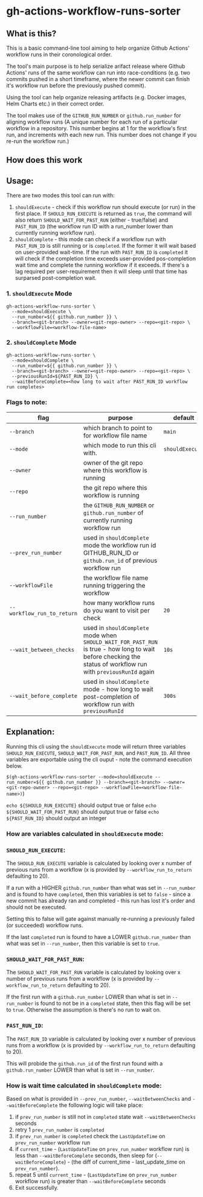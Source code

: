 # gh-actions-workflow-runs-sorter

## What is this?
This is a basic command-line tool aiming to help organize Github Actions' workflow runs in their coronological order.

The tool's main purpose is to help serialize arifact release where Github Actions' runs of the same workflow can run into race-conditions (e.g. two commits pushed in a short timeframe, where the newer commit can finish it's workflow run before the previously pushed commit).

Using the tool can help organize releasing artifacts (e.g. Docker images, Helm Charts etc.) in their correct order.

The tool makes use of the `GITHUB_RUN_NUMBER` or `github.run_number` for aligning workflow runs (A unique number for each run of a particular workflow in a repository. This number begins at 1 for the workflow's first run, and increments with each new run. This number does not change if you re-run the workflow run.)

## How does this work

## Usage:

There are two modes this tool can run with:
1. `shouldExecute` - check if this workflow run should execute (or run) in the first place. If `SHOULD_RUN_EXECUTE` is returned as `true`, the command will also return `SHOULD_WAIT_FOR_PAST_RUN` (either - true/false) and `PAST_RUN_ID` (the workflow run ID with a run_number lower than currently running workflow run).
2. `shouldComplete` - this mode can check if a workflow run with `PAST_RUN_ID` is still running or is `completed`. If the former it will wait based on user-provided wait-time. If the run with `PAST_RUN_ID` is `completed` it will check if the completion time exceeds user-provided pos-completion wait time and complete the running workflow if it exceeds. If there's a lag required per user-requirement then it will sleep until that time has surparsed post-completion wait.

### 1. `shouldExecute` Mode

```
gh-actions-workflow-runs-sorter \
  --mode=shouldExecute \
  --run_number=${{ github.run_number }} \
  --branch=<git-branch> --owner=<git-repo-owner> --repo=<git-repo> \
  --workflowFile=<workflow-file-name>
```

### 2. `shouldComplete` Mode

```
gh-actions-workflow-runs-sorter \
  --mode=shouldComplete \
  --run_number=${{ github.run_number }} \
  --branch=<git-branch> --owner=<git-repo-owner> --repo=<git-repo> \
  --previousRunId=${PAST_RUN_ID} \
  --waitBeforeComplete=<how long to wait after PAST_RUN_ID workflow run completes>
```

### Flags to note:

| flag | purpose | default |
| --- | --- | --- | 
| `--branch` | which branch to point to for workflow file name | `main` |
|`--mode` | which mode to run this cli with. |`shouldExecute`|
| `--owner` | owner of the git repo where this workflow is running | |
| `--repo` | the git repo where this workflow is running | |
| `--run_number`| the `GITHUB_RUN_NUMBER` or `github.run_number` of currently running workflow run | |
| `--prev_run_number` | used in `shouldComplete` mode the workflow run id GITHUB_RUN_ID or `github.run_id` of previous workflow run | | 
| `--workflowFile` | the workflow file name running triggering the workflow | | 
| `--workflow_run_to_return` | how many workflow runs do you want to visit per check | `20` |
| `--wait_between_checks` | used in `shouldComplete` mode when `SHOULD_WAIT_FOR_PAST_RUN` is true - how long to wait before checking the status of workflow run with `previousRunId` again | `10s` |
| `--wait_before_complete` | used in `shouldComplete` mode - how long to wait post-completion of workflow run with `previousRunId` | `300s` |

## Explanation:
Running this cli using the `shouldExecute` mode will return three variables `SHOULD_RUN_EXECUTE`, `SHOULD_WAIT_FOR_PAST_RUN`, and `PAST_RUN_ID`. All three variables are exportable using the cli ouput - note the command execution below. 

`$(gh-actions-workflow-runs-sorter --mode=shouldExecute --run_number=${{ github.run_number }} --branch=<git-branch> --owner=<git-repo-owner> --repo=<git-repo> --workflowFile=<workflow-file-name>)`)

`echo ${SHOULD_RUN_EXECUTE}` should output true or false
`echo ${SHOULD_WAIT_FOR_PAST_RUN}` should output true or false
`echo ${PAST_RUN_ID}` should output an integer

### How are variables calculated in `shouldExecute` mode:

### `SHOULD_RUN_EXECUTE`:
The `SHOULD_RUN_EXECUTE` variable is calculated by looking over x number of previous runs from a workflow (x is provided by `--workflow_run_to_return` defaulting to 20). 

If a run with a HIGHER `github.run_number` than what was set in `--run_number` and is found to have `completed`, then this variables is set to `false` - since a new commit has already ran and completed - this run has lost it's order and should not be executed. 

Setting this to false will gate against manually re-running a previously failed (or succeeded) workflow runs. 

If the last `completed` run is found to have a LOWER `github.run_number` than what was set in `--run_number`, then this variable is set to `true`.


### `SHOULD_WAIT_FOR_PAST_RUN`:
The `SHOULD_WAIT_FOR_PAST_RUN` variable is calculated by looking over x number of previous runs from a workflow (x is provided by `--workflow_run_to_return` defaulting to 20). 

If the first run with a `github.run_number` LOWER than what is set in `--run_number` is found to not be in a `completed` state, then this flag will be set to `true`. Otherwise the assumption is there's no run to wait on.

### `PAST_RUN_ID`:
The `PAST_RUN_ID` variable is calculated by looking over x number of previous runs from a workflow (x is provided by `--workflow_run_to_return` defaulting to 20). 

This will probide the `github.run_id` of the first run found with a `github.run_number` LOWER than what is set in `--run_number`.

### How is wait time calculated in `shouldComplete` mode:
Based on what is provided in `--prev_run_number`, `--waitBetweenChecks` and `--waitBeforeComplete` the following logic will take place:
1. if `prev_run_number` is still not in `completed` state wait `--waitBetweenChecks` seconds
2. retry 1 `prev_run_number` is `completed`
3. if `prev_run_number` is `completed` check the `LastUpdateTime` on `prev_run_number` workflow run
4. if `current_time` - (`LastUpdateTime` on `prev_run_number` workflow run) is less than `--waitBeforeComplete` seconds, then sleep for (`--waitBeforeComplete`) - (the diff of current_time - last_update_time on `prev_run_number`).
5. repeat 5 until `current_time` - (`LastUpdateTime` on `prev_run_number` workflow run) is greater than `--waitBeforeComplete` seconds
6. Exit successfully.


